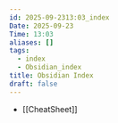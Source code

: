 ```yaml
---
id: 2025-09-2313:03_index
Date: 2025-09-23
Time: 13:03
aliases: []
tags:
  - index
  - Obsidian_index
title: Obsidian Index
draft: false
---
```


- [[CheatSheet]] 
